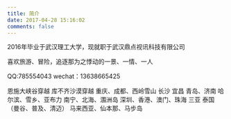 ```yaml
---
title: 简介
date: 2017-04-28 15:16:02
comments: false
---
```

2016年毕业于武汉理工大学，现就职于武汉鼎点视讯科技有限公司

喜欢旅游、冒险，追逐那为之悸动的一景、一情、一人

QQ:785554043
wechat：13638665425

恩施大峡谷穿越
库不齐沙漠穿越
重庆、成都、西岭雪山
长沙
宜昌
青岛、济南
哈尔滨、雪乡、亚布力
南宁、北海、涠洲岛
深圳、香港、澳门、珠海
三亚
泰国（曼谷、普及、清迈）
马来西亚、仙本那、马步岛
